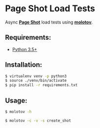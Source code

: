 # Page Shot Load Tests

Async [**Page Shot**](https://github.com/mozilla-services/pageshot) load tests using [**molotov**](https://github.com/loads/molotov).

## Requirements:

- [Python 3.5+](https://www.python.org/downloads/)

## Installation:

```sh
$ virtualenv venv -p python3
$ source ./venv/bin/activate
$ pip install -r requirements.txt
```

## Usage:

```sh
$ molotov -h

$ molotov -c -v -s create_shot
```
